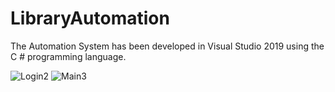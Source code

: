 # LibraryAutomation
The Automation System has been developed in Visual Studio 2019 using the C # programming language. 

![Login2](https://user-images.githubusercontent.com/79140478/110924102-b26ca480-8332-11eb-9331-46f78e4ac3dd.png)
![Main3](https://user-images.githubusercontent.com/79140478/110923846-66216480-8332-11eb-95d8-eb8ca6deebeb.png)
